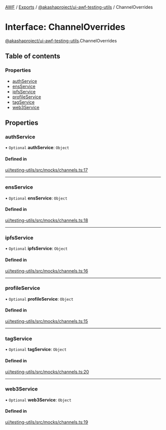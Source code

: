 [AWF](../README.md) / [Exports](../modules.md) / [@akashaproject/ui-awf-testing-utils](../modules/_akashaproject_ui_awf_testing_utils.md) / ChannelOverrides

# Interface: ChannelOverrides

[@akashaproject/ui-awf-testing-utils](../modules/_akashaproject_ui_awf_testing_utils.md).ChannelOverrides

## Table of contents

### Properties

- [authService](_akashaproject_ui_awf_testing_utils.ChannelOverrides.md#authservice)
- [ensService](_akashaproject_ui_awf_testing_utils.ChannelOverrides.md#ensservice)
- [ipfsService](_akashaproject_ui_awf_testing_utils.ChannelOverrides.md#ipfsservice)
- [profileService](_akashaproject_ui_awf_testing_utils.ChannelOverrides.md#profileservice)
- [tagService](_akashaproject_ui_awf_testing_utils.ChannelOverrides.md#tagservice)
- [web3Service](_akashaproject_ui_awf_testing_utils.ChannelOverrides.md#web3service)

## Properties

### authService

• `Optional` **authService**: `Object`

#### Defined in

[ui/testing-utils/src/mocks/channels.ts:17](https://github.com/AKASHAorg/akasha-world-framework/blob/d41b6a20/ui/testing-utils/src/mocks/channels.ts#L17)

___

### ensService

• `Optional` **ensService**: `Object`

#### Defined in

[ui/testing-utils/src/mocks/channels.ts:18](https://github.com/AKASHAorg/akasha-world-framework/blob/d41b6a20/ui/testing-utils/src/mocks/channels.ts#L18)

___

### ipfsService

• `Optional` **ipfsService**: `Object`

#### Defined in

[ui/testing-utils/src/mocks/channels.ts:16](https://github.com/AKASHAorg/akasha-world-framework/blob/d41b6a20/ui/testing-utils/src/mocks/channels.ts#L16)

___

### profileService

• `Optional` **profileService**: `Object`

#### Defined in

[ui/testing-utils/src/mocks/channels.ts:15](https://github.com/AKASHAorg/akasha-world-framework/blob/d41b6a20/ui/testing-utils/src/mocks/channels.ts#L15)

___

### tagService

• `Optional` **tagService**: `Object`

#### Defined in

[ui/testing-utils/src/mocks/channels.ts:20](https://github.com/AKASHAorg/akasha-world-framework/blob/d41b6a20/ui/testing-utils/src/mocks/channels.ts#L20)

___

### web3Service

• `Optional` **web3Service**: `Object`

#### Defined in

[ui/testing-utils/src/mocks/channels.ts:19](https://github.com/AKASHAorg/akasha-world-framework/blob/d41b6a20/ui/testing-utils/src/mocks/channels.ts#L19)
